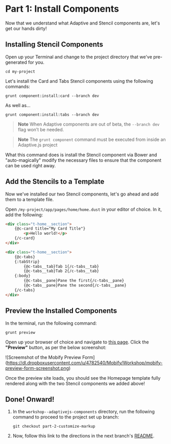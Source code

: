 # Part 1: Install Components

Now that we understand what Adaptive and Stencil components are, let's get our hands dirty!


## Installing Stencil Components

Open up your Terminal and change to the project directory that we've pre-generated for you.

```
cd my-project
```

Let's install the Card and Tabs Stencil components using the following commands:

```
grunt component:install:card --branch dev
```

As well as...

```
grunt component:install:tabs --branch dev
```

> __Note__ When Adaptive components are out of beta, the `--branch dev` flag won’t be needed.

> __Note__ The `grunt component` command must be executed from inside an Adaptive.js project

What this command does is install the Stencil component via Bower and "auto-magically" modify the necessary files to ensure that the component can be used right away.


## Add the Stencils to a Template

Now we've installed our two Stencil components, let's go ahead and add them to a template file.

Open `/my-project/app/pages/home/home.dust` in your editor of choice. In it, add the following:

```html
<div class="t-home__section">
    {@c-card title="My Card Title"}
        <p>Hello world!</p>
    {/c-card}
</div>

<div class="t-home__section">
    {@c-tabs}
    {:tabStrip}
        {@c-tabs__tab}Tab 1{/c-tabs__tab}
        {@c-tabs__tab}Tab 2{/c-tabs__tab}
    {:body}
        {@c-tabs__pane}Pane the first{/c-tabs__pane}
        {@c-tabs__pane}Pane the second{/c-tabs__pane}
    {/c-tabs}
</div>
```


## Preview the Installed Components

In the terminal, run the following command:

```
grunt preview
```

Open up your browser of choice and navigate to [this page](https://preview.mobify.com/?url=http%3A%2F%2Fwww.merlinspotions.com%2F&site_folder=http%3A%2F%2Flocalhost%3A8080%2Fadaptive.js&disabled=0&domain=&scope=1). Click the **"Preview"** button, as per the below screenshot:

![Screemshot of the Mobify Preview Form]
(https://dl.dropboxusercontent.com/u/4782540/Mobify/Workshop/mobify-preview-form-screenshot.png)

Once the preview site loads, you should see the Homepage template fully rendered along with the two Stencil components we added above!


## Done! Onward!

1. In the `workshop--adaptivejs-components` directory, run the following command to proceed to the project set up branch:

    ```
    git checkout part-2-customize-markup
    ```

2. Now, follow this link to the directions in the next branch's [README](https://github.com/mobify/workshop--adaptivejs-components/blob/part-2-customize-markup/README.md).
